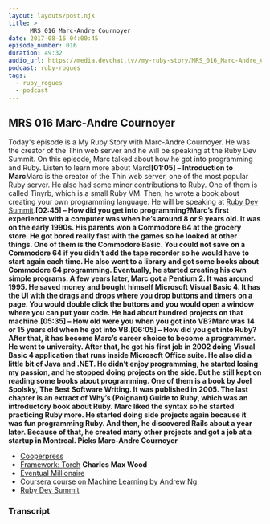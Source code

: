 ```yaml
---
layout: layouts/post.njk
title: >
      MRS 016 Marc-Andre Cournoyer
date: 2017-08-16 04:00:45
episode_number: 016
duration: 49:32
audio_url: https://media.devchat.tv//my-ruby-story/MRS_016_Marc-Andre_Cournoyer.mp3
podcast: ruby-rogues
tags: 
  - ruby_rogues
  - podcast
---
```


## **MRS 016 Marc-Andre Cournoyer**
Today's episode is a My Ruby Story with Marc-Andre Cournoyer. He was the creator of the Thin web server and he will be speaking at the Ruby Dev Summit. On this episode, Marc talked about how he got into programming and Ruby. Listen to learn more about Marc!**[01:05] – Introduction to Marc**Marc is the creator of the Thin web server, one of the most popular Ruby server. He also had some minor contributions to Ruby. One of them is called Tinyrb, which is a small Ruby VM. Then, he wrote a book about creating your own programming language. He will be speaking at [Ruby Dev Summit](https://rubydevsummit.com/).**[02:45] – How did you get into programming?**Marc’s first experience with a computer was when he’s around 8 or 9 years old. It was on the early 1990s. His parents won a Commodore 64 at the grocery store. He got bored really fast with the games so he looked at other things. One of them is the Commodore Basic. You could not save on a Commodore 64 if you didn’t add the tape recorder so he would have to start again each time. He also went to a library and got some books about Commodore 64 programming. Eventually, he started creating his own simple programs. A few years later, Marc got a Pentium 2. It was around 1995. He saved money and bought himself Microsoft Visual Basic 4. It has the UI with the drags and drops where you drop buttons and timers on a page. You would double click the buttons and you would open a window where you can put your code. He had about hundred projects on that machine.**[05:35] – How old were you when you got into VB?**Marc was 14 or 15 years old when he got into VB.**[06:05] – How did you get into Ruby?**After that, it has become Marc’s career choice to become a programmer. He went to university. After that, he got his first job in 2002 doing Visual Basic 4 application that runs inside Microsoft Office suite. He also did a little bit of Java and .NET. He didn’t enjoy programming, he started losing my passion, and he stopped doing projects on the side. But he still kept on reading some books about programming. One of them is a book by Joel Spolsky, The Best Software Writing. It was published in 2005. The last chapter is an extract of Why’s (Poignant) Guide to Ruby, which was an introductory book about Ruby. Marc liked the syntax so he started practicing Ruby more. He started doing side projects again because it was fun programming Ruby. And then, he discovered Rails about a year later. Because of that, he created many other projects and got a job at a startup in Montreal. **Picks**** Marc-Andre Cournoyer**
- [Cooperpress](http://cooperpress.com)
- [Framework: Torch](http://torch.ch/)
**Charles Max Wood**
- [Eventual Millionaire](http://eventualmillionaire.com/)
- [Coursera course on Machine Learning by Andrew Ng](https://www.coursera.org/learn/machine-learning)
- [Ruby Dev Summit](https://rubydevsummit.com/)


### Transcript


